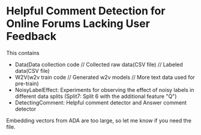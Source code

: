 # Helpful Comment Detection for Online Forums Lacking User Feedback

This contains 
* Data(Data collection code // Collected raw data(CSV file) // Labeled data(CSV file)
* W2V(w2v train code // Generated w2v models // More text data used for pre-train)
* NoisyLabelEffect: Experiments for observing the effect of noisy labels in different data splits (Split7: Split 6 with the additional feature "Q")
* DetectingComment: Helpful comment detector and Answer comment detector

Embedding vectors from ADA are too large, so let me know if you need the file. 

